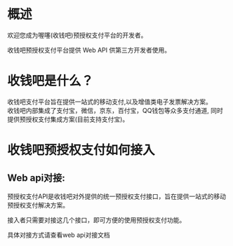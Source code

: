 # 概述

欢迎您成为喔噻\(收钱吧\)预授权支付平台的开发者。

收钱吧预授权支付平台提供 Web API 供第三方开发者使用。 

# 收钱吧是什么？

收钱吧支付平台旨在提供一站式的移动支付,以及增值类电子发票解决方案。  
收钱吧内部集成了支付宝，微信，京东，百付宝，QQ钱包等众多支付通道, 同时提供预授权支付集成方案(目前支持支付宝)。

# 收钱吧预授权支付如何接入

## Web api对接:

预授权支付API是收钱吧对外提供的统一预授权支付接口，旨在提供一站式的移动预授权支付解决方案。

接入者只需要对接这几个接口，即可方便的使用预授权支付功能。

具体对接方式请查看web api对接文档

